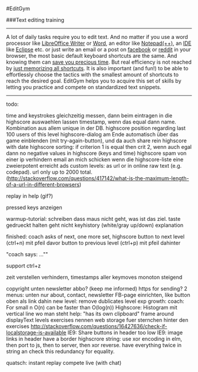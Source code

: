 #EditGym

###Text editing training

---

A lot of daily tasks require you to edit text. And no matter if you use a word processor like [LibreOffice Writer](https://www.libreoffice.org/discover/writer) or [Word](http://en.wikipedia.org/wiki/Microsoft_Word), an editor like [Notepad(++)](http://notepad-plus-plus.org), an [IDE](http://en.wikipedia.org/wiki/Integrated_development_environment) like [Eclipse](https://eclipse.org) etc. or just write an email or a post on [facebook](http://www.facebook.com) or [reddit](http://www.reddit.com) in your browser, the most basic default keyboard shortcuts are the same. And knowing them can [save you precious time](http://lifehacker.com/5970089/back-to-the-basics-learn-to-use-keyboard-shortcuts-like-a-ninja).
But real efficiency is not reached by [just memorizing all shortcuts](https://www.shortcutfoo.com). It is also important (and fun!) to be able to effortlessly choose the tactics with the smallest amount of shortcuts to reach the desired goal.
EditGym helps you to acquire this set of skills by letting you practice and compete on standardized text snippets.

---

todo:

time and keystrokes gleichzeitig messen, dann beim eintragen in die highscore auswaehlen lassen
timestamp, wenn das equal dann name. Kombination aus allem unique in der DB.
highscore position regarding last 100 users of this level
highscore-dialog am Ende automatisch über das game einblenden (mit try-again-button), und da auch share rein
highscore with date
highscore sorting: if criterion 1 is equal then crit 2, wenn auch egal dann
no negative values in highscore (keys and time)
highscore spam von einer ip verhindern
email an mich schicken wenn die highscore-liste eine zweierpotent erreicht
ads
custom levels: as url or in online raw text (e.g. codepad). url only up to 2000 total. (http://stackoverflow.com/questions/417142/what-is-the-maximum-length-of-a-url-in-different-browsers)

replay in help (gif?)

pressed keys anzeigen

warmup-tutorial: schreiben dass maus nicht geht, was ist das ziel. taste gedrueckt halten geht nicht
keyhistory (white/gray up/down) explanation

finished: coach asks of next, one more set, highscore
button to next level (ctrl+n) mit pfeil davor
button to previous level (ctrl+p) mit pfeil dahinter

"coach says: ...""

support ctrl+z

zeit verstellen verhindern, timestamps aller keymoves monoton steigend

copyright unten
newsletter abbo? (keep me informed)
https for sending?
2 menus: unten nur about, contact, newsletter
FB-page einrichten, like button oben als link dahin
new level: remove dublicates
level exp growth: coach: For small n O(n) can be faster than O(log(n))
Highscore: Histogram mit vertical line wo man steht
help: "has its own clipboard"
frame around displayText
levels exercises nennen
web storage fuer sternchen hinter den exercises http://stackoverflow.com/questions/16427636/check-if-localstorage-is-available
IE9: Share buttons in header too low
IE9: image links in header have a border
highscrore string: use xor encoding in elm, then port to js, then to server, then xor reverse. have everything twice in string an check this redundancy for equality.

quatsch:
instant replay
compete live (with chat)